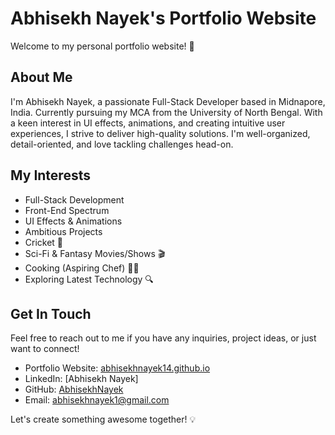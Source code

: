 # Abhisekh Nayek's Portfolio Website

Welcome to my personal portfolio website! 🚀

## About Me

I'm Abhisekh Nayek, a passionate Full-Stack Developer based in Midnapore, India. Currently pursuing my MCA from the University of North Bengal. With a keen interest in UI effects, animations, and creating intuitive user experiences, I strive to deliver high-quality solutions. I'm well-organized, detail-oriented, and love tackling challenges head-on.

## My Interests

- Full-Stack Development
- Front-End Spectrum
- UI Effects & Animations
- Ambitious Projects
- Cricket 🏏
- Sci-Fi & Fantasy Movies/Shows 🎬
- Cooking (Aspiring Chef) 👨‍🍳
- Exploring Latest Technology 🔍

## Get In Touch

Feel free to reach out to me if you have any inquiries, project ideas, or just want to connect!

- Portfolio Website: [abhisekhnayek14.github.io](https://abhisekhnayek14.github.io)
- LinkedIn: [Abhisekh Nayek]
- GitHub: [AbhisekhNayek](https://github.com/AbhisekhNayek)
- Email: [abhisekhnayek1@gmail.com](mailto:abhisekhnayek1@gmail.com)

Let's create something awesome together! 💡
